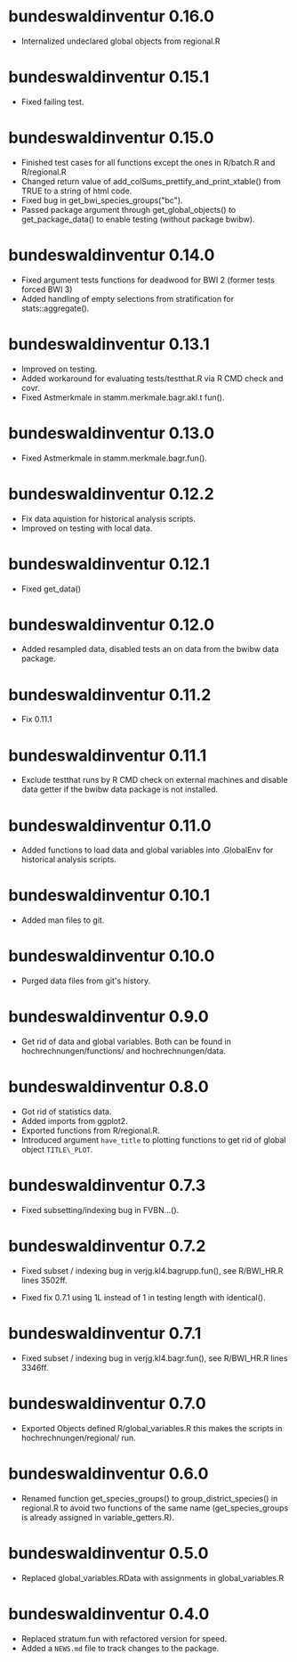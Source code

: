 # bundeswaldinventur 0.16.0

* Internalized undeclared global objects from regional.R

# bundeswaldinventur 0.15.1

* Fixed failing test.

# bundeswaldinventur 0.15.0

* Finished test cases for all functions except the ones in R/batch.R and
  R/regional.R
* Changed return value of add\_colSums\_prettify\_and\_print\_xtable() from TRUE
  to a string of html code.
* Fixed bug in  get\_bwi\_species\_groups("bc").
* Passed package argument through get\_global\_objects() to get\_package\_data()
  to enable testing (without package bwibw).

# bundeswaldinventur 0.14.0

* Fixed argument tests functions for deadwood for BWI 2 (former tests forced BWI 3)
* Added handling of empty selections from stratification for stats::aggregate().

# bundeswaldinventur 0.13.1

* Improved on testing.
* Added workaround for evaluating tests/testthat.R via R CMD check and covr.
* Fixed Astmerkmale in stamm.merkmale.bagr.akl.t fun().

# bundeswaldinventur 0.13.0

* Fixed Astmerkmale in stamm.merkmale.bagr.fun().

# bundeswaldinventur 0.12.2

* Fix data aquistion for historical analysis scripts.
* Improved on testing with local data.

# bundeswaldinventur 0.12.1

* Fixed get\_data()

# bundeswaldinventur 0.12.0

* Added resampled data, disabled tests an on data from the bwibw data package.

# bundeswaldinventur 0.11.2

* Fix 0.11.1

# bundeswaldinventur 0.11.1

* Exclude testthat runs by R CMD check on external machines and disable data
  getter if the bwibw data package is not installed.

# bundeswaldinventur 0.11.0

* Added functions to load data and global variables into .GlobalEnv for
  historical analysis scripts.

# bundeswaldinventur 0.10.1

* Added man files to git.

# bundeswaldinventur 0.10.0

* Purged data files from git's history.

# bundeswaldinventur 0.9.0

* Get rid of data and global variables.
  Both can be found in hochrechnungen/functions/ and hochrechnungen/data.

# bundeswaldinventur 0.8.0

* Got rid of statistics data.
* Added imports from ggplot2.
* Exported functions from R/regional.R.
* Introduced argument `have_title` to plotting functions to get rid of 
  global object `TITLE\_PLOT`.

# bundeswaldinventur 0.7.3

* Fixed subsetting/indexing bug in FVBN...().

# bundeswaldinventur 0.7.2

* Fixed subset / indexing bug in verjg.kl4.bagrupp.fun(),
  see R/BWI\_HR.R lines 3502ff.

* Fixed fix 0.7.1 using 1L instead of 1 in testing length with
  identical().

# bundeswaldinventur 0.7.1

* Fixed subset / indexing bug in verjg.kl4.bagr.fun(),
  see R/BWI\_HR.R lines 3346ff.

# bundeswaldinventur 0.7.0

* Exported Objects defined R/global\_variables.R this makes the scripts in 
  hochrechnungen/regional/ run.

# bundeswaldinventur 0.6.0

* Renamed function get\_species\_groups() to group\_district\_species() in
  regional.R to avoid two functions of the same name (get\_species\_groups is 
  already assigned in variable_getters.R).

# bundeswaldinventur 0.5.0

* Replaced global\_variables.RData with assignments in global\_variables.R

# bundeswaldinventur 0.4.0

* Replaced stratum.fun with refactored version for speed.
* Added a `NEWS.md` file to track changes to the package.




